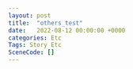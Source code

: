 ```yaml
---
layout: post
title:  "others_test"
date:   2022-08-12 00:00:00 +0000
categories: Etc
Tags: Story Etc
SceneCode: []
---
```


